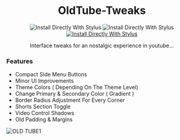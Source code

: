 <div align="center">
  <h1> OldTube-Tweaks </h1>
  <img src="https://img.shields.io/badge/Version%20-1.4.0-639b1b.svg?style=for-the-badge" alt="Install Directly With Stylus">
  <img src="https://img.shields.io/badge/License%20-MIT-436b9b.svg?style=for-the-badge" alt="Install Directly With Stylus">
  <a href="https://raw.githubusercontent.com/aKqir24/OldTube-Tweaks/master/OldTube_Tweaks.user.css">
    <img src="https://img.shields.io/badge/Install%20directly%20with-Stylus-238b8b.svg?style=for-the-badge" alt="Install Directly With Stylus">
  </a>
  </img>
  <br>
  
  <p> Interface tweaks for an nostalgic experience in youtube...</p>
</div>

### Features
  - Compact Side Menu Buttons
  - Minor UI Improvements
  - Theme Colors ( Depending On The Theme Level)
  - Change Primary & Secondary Color ( Gradient )
  - Border Radius Adjustment For Every Corner
  - Shorts Section Toggle
  - Video Control Shadows
  - Old Padding & Margins

![OLD TUBE1](https://github.com/user-attachments/assets/0899b0cf-368c-4b7b-91c1-0a8e58d530f1)
